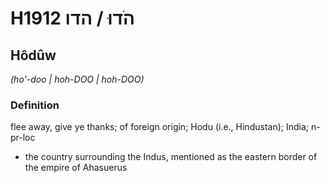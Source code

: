 # H1912 הֹדוּ / הדו

## Hôdûw

_(ho'-doo | hoh-DOO | hoh-DOO)_

### Definition

flee away, give ye thanks; of foreign origin; Hodu (i.e., Hindustan); India; n-pr-loc

- the country surrounding the Indus, mentioned as the eastern border of the empire of Ahasuerus
